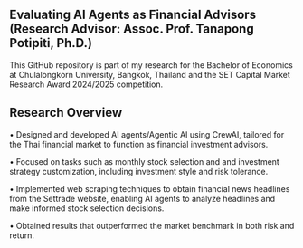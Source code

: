 Evaluating AI Agents as Financial Advisors (Research Advisor: Assoc. Prof. Tanapong Potipiti, Ph.D.)
---
This GitHub repository is part of my research for the Bachelor of Economics at Chulalongkorn University, Bangkok, Thailand and the SET Capital Market Research Award 2024/2025 competition.

Research Overview
---
•	Designed and developed AI agents/Agentic AI using CrewAI, tailored for the Thai financial market to function as financial investment advisors.

•	Focused on tasks such as monthly stock selection and and investment strategy customization, including investment style and risk tolerance.

•	Implemented web scraping techniques to obtain financial news headlines from the Settrade website, enabling AI agents to analyze headlines and make informed stock selection decisions.

•	Obtained results that outperformed the market benchmark in both risk and return.
